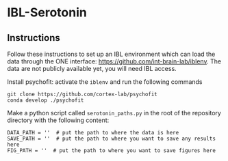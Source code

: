 # IBL-Serotonin

## Instructions
Follow these instructions to set up an IBL environment which can load the data through the ONE interface: https://github.com/int-brain-lab/iblenv. The data are not publicly available yet, you will need IBL access.

Install psychofit: activate the ``iblenv`` and run the following commands
```
git clone https://github.com/cortex-lab/psychofit
conda develop ./psychofit
```

Make a python script called ``serotonin_paths.py`` in the root of the repository directory with the following content:
```
DATA_PATH = ''  # put the path to where the data is here
SAVE_PATH = ''  # put the path to where you want to save any results here
FIG_PATH = ''  # put the path to where you want to save figures here
```
